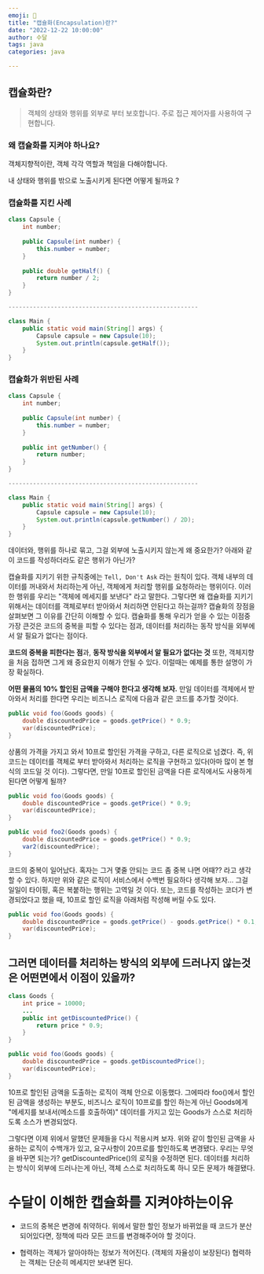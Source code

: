 ```yaml
---
emoji: 🙂
title: "캡슐화(Encapsulation)란?"
date: "2022-12-22 10:00:00"
author: 수달
tags: java
categories: java

---
```



## 캡슐화란?

> 객체의 상태와 행위를 외부로 부터 보호합니다. 주로 접근 제어자를 사용하여 구현합니다.

### 왜 캡슐화를 지켜야 하나요?

객체지향적이란, 객체 각각 역할과 책임을 다해야합니다. 

내 상태와 행위를 밖으로 노출시키게 된다면 어떻게 될까요 ?

### 캡슐화를 지킨 사례

```java
class Capsule {
    int number;
    
    public Capsule(int number) {
        this.number = number;
    }
    
    public double getHalf() {
        return number / 2;
    }
}

------------------------------------------------------

class Main {
    public static void main(String[] args) {
        Capsule capsule = new Capsule(10);
        System.out.println(capsule.getHalf());
    }
}
```

### 캡슐화가 위반된 사례

```java
class Capsule {
    int number;
    
    public Capsule(int number) {
        this.number = number;
    }
    
    public int getNumber() {
        return number;
    }
}

------------------------------------------------------

class Main {
    public static void main(String[] args) {
        Capsule capsule = new Capsule(10);
        System.out.println(capsule.getNumber() / 2D);
    }
}
```

데이터와, 행위를 하나로 묶고, 그걸 외부에 노출시키지 않는게 왜 중요한가?
아래와 같이 코드를 작성하더라도 같은 행위가 아닌가?

캡슐화를 지키기 위한 규칙중에는 `Tell, Don't Ask` 라는 원칙이 있다.
객체 내부의 데이터를 꺼내와서 처리하는게 아닌, 객체에게 처리할 행위를 요청하라는 행위이다. 이러한 행위를 우리는 "객체에 메세지를 보낸다" 라고 말한다.
그렇다면 왜 캡슐화를 지키기 위해서는 데이터를 객체로부터 받아와서 처리하면 안된다고 하는걸까? 캡슐화의 장점을 살펴보면 그 이유를 간단히 이해할 수 있다.
캡슐화를 통해 우리가 얻을 수 있는 이점중 가장 큰것은 코드의 중복을 피할 수 있다는 점과, 데이터를 처리하는 동작 방식을 외부에서 알 필요가 없다는 점이다.

**코드의 중복을 피한다는 점**과, **동작 방식을 외부에서 알 필요가 없다는 것** 또한, 객체지향을 처음 접하면 그게 왜 중요한지 이해가 안될 수 있다. 이럴때는 예제를 통한 설명이 가장 확실하다.

**어떤 물품의 10% 할인된 금액을 구해야 한다고 생각해 보자.** 만일 데이터를 객체에서 받아와서 처리를 한다면 우리는 비즈니스 로직에 다음과 같은 코드를 추가할 것이다.

```java
public void foo(Goods goods) {
    double discountedPrice = goods.getPrice() * 0.9;
    var(discountedPrice);
}
```

상품의 가격을 가지고 와서 10프로 할인된 가격을 구하고, 다른 로직으로 넘겼다. 즉, 위 코드는 데이터를 객체로 부터 받아와서 처리하는 로직을 구현하고 있다(아마 많이 본 형식의 코드일 것 이다). 그렇다면, 만일 10프로 할인된 금액을 다른 로직에서도 사용하게 된다면 어떻게 될까?

```java
public void foo(Goods goods) {
    double discountedPrice = goods.getPrice() * 0.9;
    var(discountedPrice);
}

public void foo2(Goods goods) {
    double discountedPrice = goods.getPrice() * 0.9;
    var2(discountedPrice);
}
```

코드의 중복이 일어났다. 혹자는 그거 몇줄 안되는 코드 좀 중복 나면 어때?? 라고 생각할 수 있다. 하지만 위와 같은 로직이 서비스에서 수백번 필요하다 생각해 보자... 그걸 일일이 타이핑, 혹은 복붙하는 행위는 고역일 것 이다. 또는, 코드를 작성하는 코더가 변경되었다고 했을 때, 10프로 할인 로직을 아래처럼 작성해 버릴 수도 있다.

```java
public void foo(Goods goods) {
    double discountedPrice = goods.getPrice() - goods.getPrice() * 0.1;
    var(discountedPrice);
}
```

## 그러면 데이터를 처리하는 방식의 외부에 드러나지 않는것은 어떤면에서 이점이 있을까?

```java
class Goods {
    int price = 10000;
    ...
    public int getDiscountedPrice() {
        return price * 0.9;
    }
}

public void foo(Goods goods) {
    double discountedPrice = goods.getDiscountedPrice();
    var(discountedPrice);
}
```

10프로 할인된 금액을 도출하는 로직이 객체 안으로 이동했다. 그에따라 foo()에서 할인된 금액을 생성하는 부분도, 비즈니스 로직이 10프로를 할인 하는게 아닌 Goods에게 "메세지를 보내서(메소드를 호출하여)" 데이터를 가지고 있는 Goods가 스스로 처리하도록 소스가 변경되었다.

그렇다면 이제 위에서 말했던 문제들을 다시 적용시켜 보자. 위와 같이 할인된 금액을 사용하는 로직이 수백개가 있고, 요구사항이 20프로를 할인하도록 변경됐다. 우리는 무엇을 바꾸면 되는가? getDiscountedPrice()의 로직을 수정하면 된다. 데이터를 처리하는 방식이 외부에 드러나는게 아닌, 객체 스스로 처리하도록 하니 모든 문제가 해결됐다.

# 수달이 이해한 캡슐화를 지켜야하는이유

- 코드의 중복은 변경에 취약하다.
  위에서 말한 할인 정보가 바뀌었을 때 코드가 분산되어있다면,  정책에 따라 모든 코드를 변경해주어야 할 것이다. 

- 협력하는 객체가 알아야하는 정보가 적어진다. (객체의 자율성이 보장된다)
  협력하는 객체는 단순히 메세지만 보내면 된다.